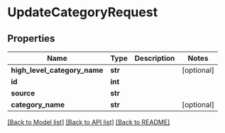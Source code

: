 # UpdateCategoryRequest

## Properties
Name | Type | Description | Notes
------------ | ------------- | ------------- | -------------
**high_level_category_name** | **str** |  | [optional] 
**id** | **int** |  | 
**source** | **str** |  | 
**category_name** | **str** |  | [optional] 

[[Back to Model list]](../README.md#documentation-for-models) [[Back to API list]](../README.md#documentation-for-api-endpoints) [[Back to README]](../README.md)


